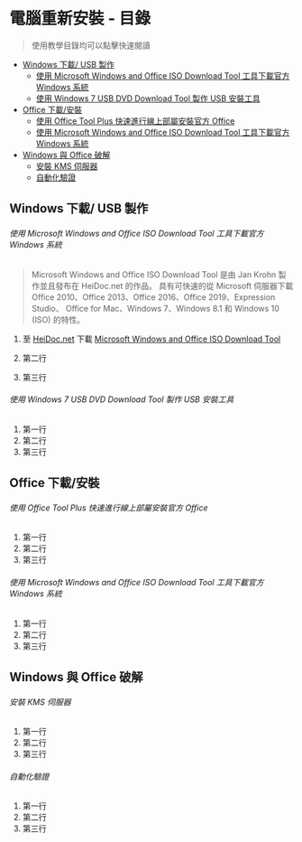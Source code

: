 # 電腦重新安裝 - 目錄

>使用教學目錄均可以點擊快速閱讀

* [Windows 下載/ USB 製作](#windows-下載-usb-製作)
  * [使用 Microsoft Windows and Office ISO Download Tool 工具下載官方 Windows 系統](#使用-microsoft-windows-and-office-iso-download-tool-工具下載官方-windows-系統)
  * [使用 Windows 7 USB DVD Download Tool 製作 USB 安裝工具](#使用-windows-7-usb-dvd-download-tool-製作-usb-安裝工具)
* [Office 下載/安裝](#office-下載安裝)
  * [使用 Office Tool Plus 快速進行線上部屬安裝官方 Office](#使用-office-tool-plus-快速進行線上部屬安裝官方-office)
  * [使用 Microsoft Windows and Office ISO Download Tool 工具下載官方 Windows 系統](#使用-microsoft-windows-and-office-iso-download-tool-工具下載官方-windows-系統-1)
* [Windows 與 Office 破解](#windows-與-office-破解)
  * [安裝 KMS 伺服器](#安裝-kms-伺服器)
  * [自動化驗證](#自動化驗證)

## Windows 下載/ USB 製作
###### 使用 Microsoft Windows and Office ISO Download Tool 工具下載官方 Windows 系統

>Microsoft Windows and Office ISO Download Tool 是由 Jan Krohn 製作並且發布在 HeiDoc.net 的作品。
>具有可快速的從 Microsoft 伺服器下載 Office 2010、Office 2013、Office 2016、Office 2019、Expression Studio、
>Office for Mac、Windows 7、Windows 8.1 和 Windows 10 (ISO) 的特性。

1. 至 [HeiDoc.net](HeiDoc.net) 下載 [Microsoft Windows and Office ISO Download Tool](https://heidoc.net/joomla/technology-science/microsoft/67-microsoft-windows-and-office-iso-download-tool)

2. 第二行
3. 第三行

###### 使用 Windows 7 USB DVD Download Tool 製作 USB 安裝工具
1. 第一行
2. 第二行
3. 第三行

## Office 下載/安裝
###### 使用 Office Tool Plus 快速進行線上部屬安裝官方 Office
1. 第一行
2. 第二行
3. 第三行

###### 使用 Microsoft Windows and Office ISO Download Tool 工具下載官方 Windows 系統
1. 第一行
2. 第二行
3. 第三行

## Windows 與 Office 破解
###### 安裝 KMS 伺服器
1. 第一行
2. 第二行
3. 第三行

###### 自動化驗證
1. 第一行
2. 第二行
3. 第三行
